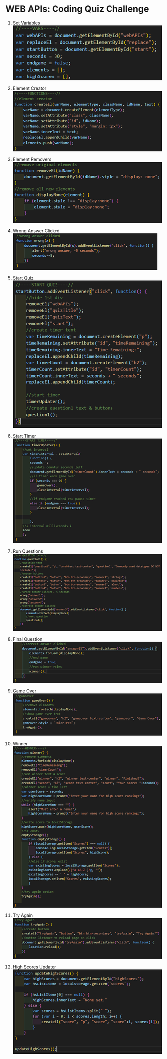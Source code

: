 # WEB APIs: Coding Quiz Challenge

1. Set Variables  
![](./Assets/Images/readme/vars.png)

2. Element Creator  
![](./Assets/Images/readme/elementcreator.png)

3. Element Removers  
![](./Assets/Images/readme/removeelements.png)

4. Wrong Answer Clicked  
![](./Assets/Images/readme/wronganswer.png)

5. Start Quiz  
![](./Assets/Images/readme/startquiz.png)

6. Start Timer  
![](./Assets/Images/readme/starttimer.png)

7. Run Questions  
![](./Assets/Images/readme/questionhandler.png)

8. Final Question  
![](./Assets/Images/readme/finalquestion.png)

9. Game Over  
![](./Assets/Images/readme/gameover.png)

10. Winner  
![](./Assets/Images/readme/winner.png)

11. Try Again  
![](./Assets/Images/readme/tryagain.png)

12. High Scores Updater  
![](./Assets/Images/readme/highscores-script.png)